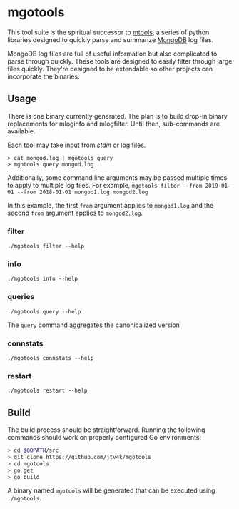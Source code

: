 # mgotools

This tool suite is the spiritual successor to
[mtools](https://github.com/rueckstiess/mtools), a series of python
libraries designed to quickly parse and summarize
[MongoDB](https://www.mongodb.com/) log files.

MongoDB log files are full of useful information but also complicated
to parse through quickly. These tools are designed to easily filter
through large files quickly. They're designed to be extendable so
other projects can incorporate the binaries.

## Usage
There is one binary currently generated. The plan is to build drop-in
binary replacements for mloginfo and mlogfilter. Until then,
sub-commands are available.

Each tool may take input from _stdin_ or log files.
```
> cat mongod.log | mgotools query
> mgotools query mongod.log
```

Additionally, some command line arguments may be passed multiple times to apply
to multiple log files. For example, `mgotools filter --from 2019-01-01 --from 2018-01-01 mongod1.log mongod2.log`

In this example, the first `from` argument applies to `mongod1.log` and the 
second `from` argument applies to `mongod2.log`.

### filter
`./mgotools filter --help`

### info
`./mgotools info --help`

### queries
`./mgotools query --help`

The `query` command aggregates the canonicalized version 

### connstats
`./mgotools connstats --help`

### restart
`./mgotools restart --help`

## Build
The build process should be straightforward. Running the following commands
should work on properly configured Go environments:
```bash
> cd $GOPATH/src
> git clone https://github.com/jtv4k/mgotools
> cd mgotools
> go get 
> go build 
```

A binary named `mgotools` will be generated that can be executed using `./mgotools`.
